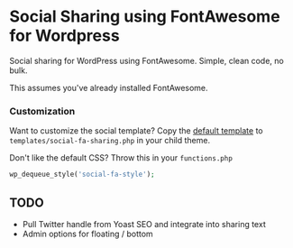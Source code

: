 Social Sharing using FontAwesome for Wordpress
==============================================

Social sharing for WordPress using FontAwesome. Simple, clean code, no bulk.

This assumes you've already installed FontAwesome.

### Customization

Want to customize the social template? Copy the [default template](https://github.com/iloveitaly/wordpress-font-awesome-social/blob/master/templates/sharing.php) to `templates/social-fa-sharing.php` in your child theme.

Don't like the default CSS? Throw this in your `functions.php`

```php
wp_dequeue_style('social-fa-style');
```
TODO
----

* Pull Twitter handle from Yoast SEO and integrate into sharing text
* Admin options for floating / bottom